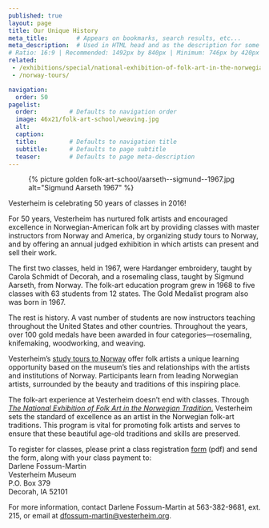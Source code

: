 ```yaml
---
published: true
layout: page
title: Our Unique History
meta_title:        # Appears on bookmarks, search results, etc...
meta_description:  # Used in HTML head and as the description for some search engines
# Ratio: 16:9 | Recommended: 1492px by 840px | Minimum: 746px by 420px
related:
 - /exhibitions/special/national-exhibition-of-folk-art-in-the-norwegian-tradition/
 - /norway-tours/

navigation:
  order: 50
pagelist:
  order:         # Defaults to navigation order
  image: 46x21/folk-art-school/weaving.jpg
  alt:
  caption:   
  title:         # Defaults to navigation title
  subtitle:      # Defaults to page subtitle
  teaser:        # Defaults to page meta-description   
---
```

<figure class="pull-left  content-photo  content-photo--golden-ratio--pull-left  content-photo--golden-ratio"><div class="content-photo__lining">{% picture golden folk-art-school/aarseth--sigmund--1967.jpg alt="Sigmund Aarseth 1967" %}</div></figure>

Vesterheim is celebrating 50 years of classes in 2016! 

For 50 years, Vesterheim has nurtured folk artists and encouraged excellence in Norwegian-American folk art by providing classes with master instructors from Norway and America, by organizing study tours to Norway, and by offering an annual judged exhibition in which artists can present and sell their work.

The first two classes, held in 1967, were Hardanger embroidery, taught by Carola Schmidt of Decorah, and a rosemaling class, taught by Sigmund Aarseth, from Norway. The folk-art education program grew in 1968 to five classes with 63 students from 12 states. The Gold Medalist program also was born in 1967.

The rest is history. A vast number of students are now instructors teaching throughout the United States and other countries. Throughout the years, over 100 gold medals have been awarded in four categories—rosemaling, knifemaking, woodworking, and weaving.

Vesterheim’s [study tours to Norway](/norway-tours/upcoming/) offer folk artists a unique learning opportunity based on the museum’s ties and relationships with the artists and institutions of Norway. Participants learn from leading Norwegian artists, surrounded by the beauty and traditions of this inspiring place.

The folk-art experience at Vesterheim doesn’t end with classes. Through [_The National Exhibition of Folk Art in the Norwegian Tradition_.](/exhibitions/special/national-exhibition-of-folk-art-in-the-norwegian-tradition/) Vesterheim sets the standard of excellence as an artist in the Norwegian folk-art traditions. This program is vital for promoting folk artists and serves to ensure that these beautiful age-old traditions and skills are preserved.

To register for classes, please print a class registration [form](/folk-art-school/registration/forms/class-reg-form.pdf) (pdf) and send the form, along with your class payment to: <br />
Darlene Fossum-Martin<br />
Vesterheim Museum<br />
P.O. Box 379<br />
Decorah, IA 52101

For more information, contact Darlene Fossum-Martin at 563-382-9681, ext. 215, or email at [dfossum-martin@vesterheim.org](mailto:dfossum-martin@vesterheim.org).